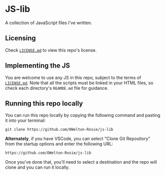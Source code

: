 # JS-lib
A collection of JavaScript files I've written.

## Licensing
Check <a href="https://github.com/OWelton-Rosie/JS-lib/blob/main/LICENSE">`LICENSE.md`</a> to view this repo's license.

## Implementing the JS
You are welcome to use any JS in this repo, subject to the terms of <a href="https://github.com/OWelton-Rosie/JS-lib/blob/main/LICENSE">`LICENSE.md`</a>. Note that all the scripts must be linked in your HTML files, so check each directory's `REAMDE.md` file for guidance.

## Running this repo locally
You can run this repo locally by copying the following command and pasting it into your terminal:

```
git clone https://github.com/OWelton-Rosie/js-lib
```



<strong>Alternately</strong>, if you have VSCode, you can select "Clone Git Repository" from the startup options and enter the following URL: 

```
https://github.com/OWelton-Rosie/js-lib
```

Once you've done that, you'll need to select a destination and the repo will clone and you can run it locally. 

